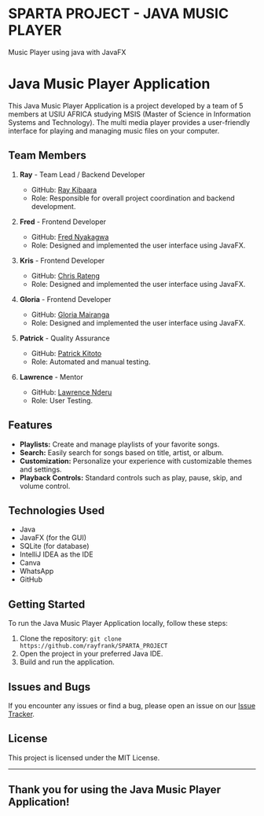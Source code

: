 # SPARTA PROJECT - JAVA MUSIC PLAYER
Music Player using java with JavaFX

# Java Music Player Application

This Java Music Player Application is a project developed by a team of 5 members at USIU AFRICA studying MSIS (Master of Science in Information Systems and Technology). The multi media player provides a user-friendly interface for playing and managing music files on your computer.

## Team Members

1. **Ray** - Team Lead / Backend Developer
   - GitHub: [Ray Kibaara](https://github.com/rayfrank)
   - Role: Responsible for overall project coordination and backend development.

2. **Fred** - Frontend Developer
   - GitHub: [Fred Nyakagwa](https://github.com/nyakagwafred)
   - Role: Designed and implemented the user interface using JavaFX.

3. **Kris** - Frontend Developer
   - GitHub: [Chris Rateng](https://github.com/Throw8008s)
   - Role: Designed and implemented the user interface using JavaFX.

4. **Gloria** - Frontend Developer
   - GitHub: [Gloria Mairanga](https://github.com/ngendomairanga)
   - Role: Designed and implemented the user interface using JavaFX.

5. **Patrick** - Quality Assurance
   - GitHub: [Patrick Kitoto](https://github.com/*)
   - Role: Automated and manual testing.

6. **Lawrence** - Mentor
   - GitHub: [Lawrence Nderu](https://github.com/*)
   - Role: User Testing.

## Features

- **Playlists:** Create and manage playlists of your favorite songs.
- **Search:** Easily search for songs based on title, artist, or album.
- **Customization:** Personalize your experience with customizable themes and settings.
- **Playback Controls:** Standard controls such as play, pause, skip, and volume control.

## Technologies Used

- Java
- JavaFX (for the GUI)
- SQLite (for database)
- IntelliJ IDEA as the IDE
- Canva
- WhatsApp
- GitHub

## Getting Started

To run the Java Music Player Application locally, follow these steps:

1. Clone the repository: `git clone https://github.com/rayfrank/SPARTA_PROJECT`
2. Open the project in your preferred Java IDE.
3. Build and run the application.

## Issues and Bugs

If you encounter any issues or find a bug, please open an issue on our [Issue Tracker](https://github.com/rayfrank/SPARTA_PROJECT/issues).

## License

This project is licensed under the MIT License.

---

Thank you for using the Java Music Player Application!
---



